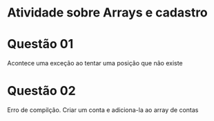 # Atividade sobre Arrays e cadastro

# Questão 01

Acontece uma exceção ao tentar uma posição que não existe

# Questão 02

Erro de compilção. Criar um conta e adiciona-la ao array de contas